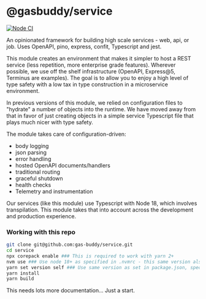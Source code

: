 @gasbuddy/service
=================

[![Node CI](https://github.com/gas-buddy/service/actions/workflows/nodejs.yml/badge.svg)](https://github.com/gas-buddy/service/actions/workflows/nodejs.yml)

An opinionated framework for building high scale services - web, api, or job. Uses OpenAPI, pino, express, confit, Typescript and jest.

This module creates an environment that makes it simpler to host a REST service
(less repetition, more enterprise grade features). Wherever possible, we use off
the shelf infrastructure (OpenAPI, Express@5, Terminus are examples). The goal is to allow
you to enjoy a high level of type safety with a low tax in type construction in a
microservice environment.

In previous versions of this module, we relied on configuration files to "hydrate"
a number of objects into the runtime. We have moved away from that in favor of
just creating objects in a simple service Typescript file that plays much nicer
with type safety.

The module takes care of configuration-driven:

* body logging
* json parsing
* error handling
* hosted OpenAPI documents/handlers
* traditional routing
* graceful shutdown
* health checks
* Telemetry and instrumentation

Our services (like this module) use Typescript with Node 18, which involves transpilation.
This module takes that into account across the development and production experience.

### Working with this repo

```bash
git clone git@github.com:gas-buddy/service.git
cd service
npx corepack enable ### This is required to work with yarn 2+
nvm use ### Use node 18+ as specified in .nvmrc - this same version also gets used in github workflows
yarn set version self ### Use same version as set in package.json, specified as packageManager
yarn install
yarn build
```

This needs lots more documentation... Just a start.
